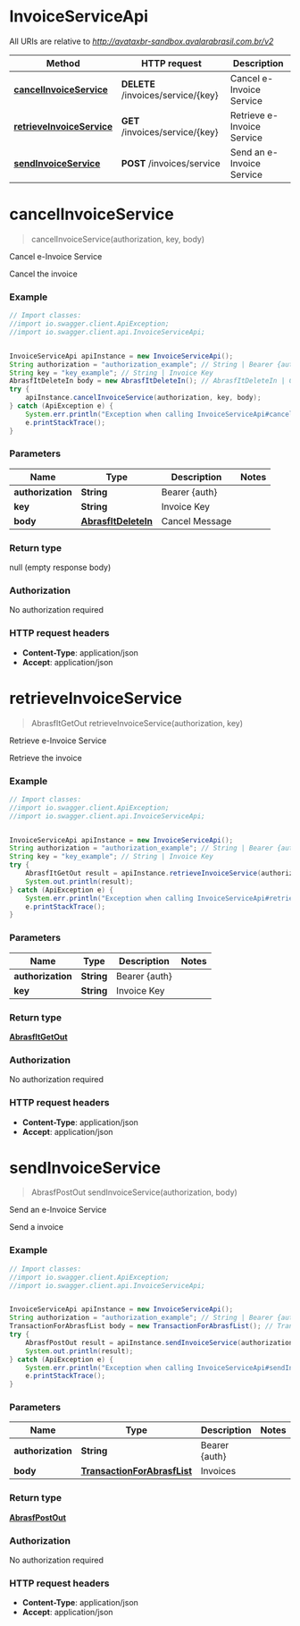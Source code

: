 # InvoiceServiceApi

All URIs are relative to *http://avataxbr-sandbox.avalarabrasil.com.br/v2*

Method | HTTP request | Description
------------- | ------------- | -------------
[**cancelInvoiceService**](InvoiceServiceApi.md#cancelInvoiceService) | **DELETE** /invoices/service/{key} | Cancel e-Invoice Service
[**retrieveInvoiceService**](InvoiceServiceApi.md#retrieveInvoiceService) | **GET** /invoices/service/{key} | Retrieve e-Invoice Service
[**sendInvoiceService**](InvoiceServiceApi.md#sendInvoiceService) | **POST** /invoices/service | Send an e-Invoice Service


<a name="cancelInvoiceService"></a>
# **cancelInvoiceService**
> cancelInvoiceService(authorization, key, body)

Cancel e-Invoice Service

Cancel the invoice

### Example
```java
// Import classes:
//import io.swagger.client.ApiException;
//import io.swagger.client.api.InvoiceServiceApi;


InvoiceServiceApi apiInstance = new InvoiceServiceApi();
String authorization = "authorization_example"; // String | Bearer {auth}
String key = "key_example"; // String | Invoice Key
AbrasfItDeleteIn body = new AbrasfItDeleteIn(); // AbrasfItDeleteIn | Cancel Message
try {
    apiInstance.cancelInvoiceService(authorization, key, body);
} catch (ApiException e) {
    System.err.println("Exception when calling InvoiceServiceApi#cancelInvoiceService");
    e.printStackTrace();
}
```

### Parameters

Name | Type | Description  | Notes
------------- | ------------- | ------------- | -------------
 **authorization** | **String**| Bearer {auth} |
 **key** | **String**| Invoice Key |
 **body** | [**AbrasfItDeleteIn**](AbrasfItDeleteIn.md)| Cancel Message |

### Return type

null (empty response body)

### Authorization

No authorization required

### HTTP request headers

 - **Content-Type**: application/json
 - **Accept**: application/json

<a name="retrieveInvoiceService"></a>
# **retrieveInvoiceService**
> AbrasfItGetOut retrieveInvoiceService(authorization, key)

Retrieve e-Invoice Service

Retrieve the invoice

### Example
```java
// Import classes:
//import io.swagger.client.ApiException;
//import io.swagger.client.api.InvoiceServiceApi;


InvoiceServiceApi apiInstance = new InvoiceServiceApi();
String authorization = "authorization_example"; // String | Bearer {auth}
String key = "key_example"; // String | Invoice Key
try {
    AbrasfItGetOut result = apiInstance.retrieveInvoiceService(authorization, key);
    System.out.println(result);
} catch (ApiException e) {
    System.err.println("Exception when calling InvoiceServiceApi#retrieveInvoiceService");
    e.printStackTrace();
}
```

### Parameters

Name | Type | Description  | Notes
------------- | ------------- | ------------- | -------------
 **authorization** | **String**| Bearer {auth} |
 **key** | **String**| Invoice Key |

### Return type

[**AbrasfItGetOut**](AbrasfItGetOut.md)

### Authorization

No authorization required

### HTTP request headers

 - **Content-Type**: application/json
 - **Accept**: application/json

<a name="sendInvoiceService"></a>
# **sendInvoiceService**
> AbrasfPostOut sendInvoiceService(authorization, body)

Send an e-Invoice Service

Send a invoice

### Example
```java
// Import classes:
//import io.swagger.client.ApiException;
//import io.swagger.client.api.InvoiceServiceApi;


InvoiceServiceApi apiInstance = new InvoiceServiceApi();
String authorization = "authorization_example"; // String | Bearer {auth}
TransactionForAbrasfList body = new TransactionForAbrasfList(); // TransactionForAbrasfList | Invoices
try {
    AbrasfPostOut result = apiInstance.sendInvoiceService(authorization, body);
    System.out.println(result);
} catch (ApiException e) {
    System.err.println("Exception when calling InvoiceServiceApi#sendInvoiceService");
    e.printStackTrace();
}
```

### Parameters

Name | Type | Description  | Notes
------------- | ------------- | ------------- | -------------
 **authorization** | **String**| Bearer {auth} |
 **body** | [**TransactionForAbrasfList**](TransactionForAbrasfList.md)| Invoices |

### Return type

[**AbrasfPostOut**](AbrasfPostOut.md)

### Authorization

No authorization required

### HTTP request headers

 - **Content-Type**: application/json
 - **Accept**: application/json

